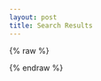 ```yaml
---
layout: post
title: Search Results
---
```


{% raw %}
<script id="search-results-template" type="text/mustache">
  {{#entries}}
    <article>
      <h3>
        {{#date}}<small><time datetime="{{pubdate}}" pubdate>{{displaydate}}</time>
        <a href="{{url}}">{{title}}</a>
        </small>{{/date}}
      </h3>
    </article>
  {{/entries}}
</script>
{% endraw %}

<section id="search-results" style="display: none;">
  <p>Search results</p>
  <div class="entries">
  </div>
</section>
